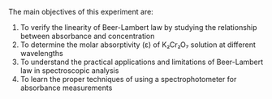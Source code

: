 The main objectives of this experiment are:

1. To verify the linearity of Beer-Lambert law by studying the relationship between absorbance and concentration
2. To determine the molar absorptivity (ε) of K₂Cr₂O₇ solution at different wavelengths
3. To understand the practical applications and limitations of Beer-Lambert law in spectroscopic analysis
4. To learn the proper techniques of using a spectrophotometer for absorbance measurements 
